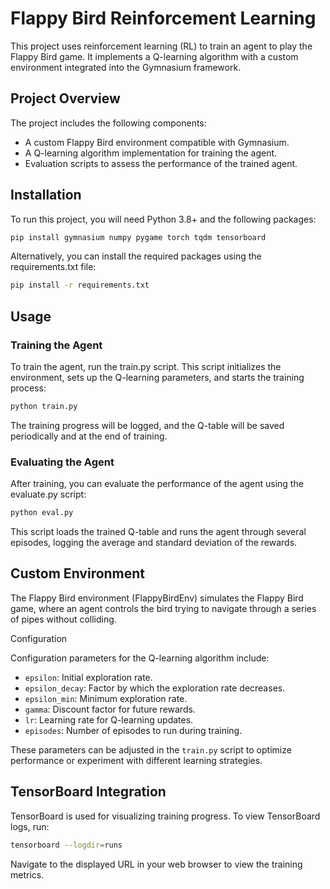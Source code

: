 # Flappy Bird Reinforcement Learning

This project uses reinforcement learning (RL) to train an agent to play the Flappy Bird game. It implements a Q-learning algorithm with a custom environment integrated into the Gymnasium framework.

## Project Overview

The project includes the following components:
- A custom Flappy Bird environment compatible with Gymnasium.
- A Q-learning algorithm implementation for training the agent.
- Evaluation scripts to assess the performance of the trained agent.

## Installation

To run this project, you will need Python 3.8+ and the following packages:

```bash
pip install gymnasium numpy pygame torch tqdm tensorboard
```

Alternatively, you can install the required packages using the requirements.txt file:

```bash
pip install -r requirements.txt
```

## Usage

### Training the Agent

To train the agent, run the train.py script. This script initializes the environment, sets up the Q-learning parameters, and starts the training process:

```bash
python train.py
```

The training progress will be logged, and the Q-table will be saved periodically and at the end of training.

### Evaluating the Agent

After training, you can evaluate the performance of the agent using the evaluate.py script:

```bash
python eval.py
```

This script loads the trained Q-table and runs the agent through several episodes, logging the average and standard deviation of the rewards.

## Custom Environment

The Flappy Bird environment (FlappyBirdEnv) simulates the Flappy Bird game, where an agent controls the bird trying to navigate through a series of pipes without colliding.

Configuration

Configuration parameters for the Q-learning algorithm include:

* `epsilon`: Initial exploration rate.
* `epsilon_decay`: Factor by which the exploration rate decreases.
* `epsilon_min`: Minimum exploration rate.
* `gamma`: Discount factor for future rewards.
* `lr`: Learning rate for Q-learning updates.
* `episodes`: Number of episodes to run during training.

These parameters can be adjusted in the `train.py` script to optimize performance or experiment with different learning strategies.

## TensorBoard Integration

TensorBoard is used for visualizing training progress. To view TensorBoard logs, run:

```bash
tensorboard --logdir=runs
```

Navigate to the displayed URL in your web browser to view the training metrics.
